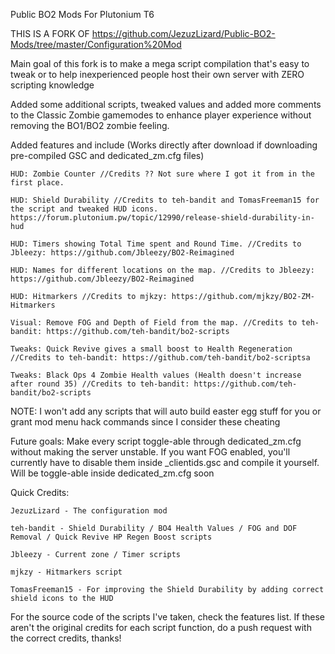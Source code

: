 Public BO2 Mods For Plutonium T6

THIS IS A FORK OF https://github.com/JezuzLizard/Public-BO2-Mods/tree/master/Configuration%20Mod

Main goal of this fork is to make a mega script compilation that's easy to tweak or to help inexperienced people host their own server with ZERO scripting knowledge

Added some additional scripts, tweaked values and added more comments to the Classic Zombie gamemodes to enhance player experience without removing the BO1/BO2 zombie feeling.

Added features and include (Works directly after download if downloading pre-compiled GSC and dedicated_zm.cfg files)

    HUD: Zombie Counter //Credits ?? Not sure where I got it from in the first place.

    HUD: Shield Durability //Credits to teh-bandit and TomasFreeman15 for the script and tweaked HUD icons. https://forum.plutonium.pw/topic/12990/release-shield-durability-in-hud

    HUD: Timers showing Total Time spent and Round Time. //Credits to Jbleezy: https://github.com/Jbleezy/BO2-Reimagined

    HUD: Names for different locations on the map. //Credits to Jbleezy: https://github.com/Jbleezy/BO2-Reimagined

    HUD: Hitmarkers //Credits to mjkzy: https://github.com/mjkzy/BO2-ZM-Hitmarkers

    Visual: Remove FOG and Depth of Field from the map. //Credits to teh-bandit: https://github.com/teh-bandit/bo2-scripts 

    Tweaks: Quick Revive gives a small boost to Health Regeneration //Credits to teh-bandit: https://github.com/teh-bandit/bo2-scriptsa

    Tweaks: Black Ops 4 Zombie Health values (Health doesn't increase after round 35) //Credits to teh-bandit: https://github.com/teh-bandit/bo2-scripts

NOTE: I won't add any scripts that will auto build easter egg stuff for you or grant mod menu hack commands since I consider these cheating

Future goals:
Make every script toggle-able through dedicated_zm.cfg without making the server unstable.
If you want FOG enabled, you'll currently have to disable them inside _clientids.gsc and compile it yourself. Will be toggle-able inside dedicated_zm.cfg soon

Quick Credits:

    JezuzLizard - The configuration mod

    teh-bandit - Shield Durability / BO4 Health Values / FOG and DOF Removal / Quick Revive HP Regen Boost scripts

    Jbleezy - Current zone / Timer scripts

    mjkzy - Hitmarkers script

    TomasFreeman15 - For improving the Shield Durability by adding correct shield icons to the HUD

For the source code of the scripts I've taken, check the features list.
If these aren't the original credits for each script function, do a push request with the correct credits, thanks!
